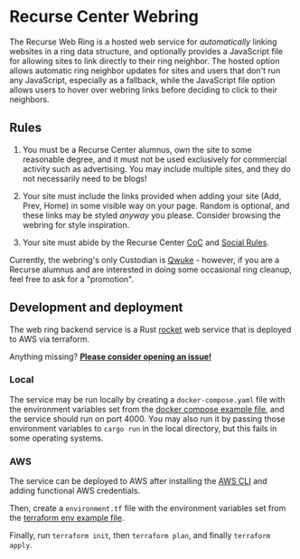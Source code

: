 # Recurse Center Webring

The Recurse Web Ring is a hosted web service for *automatically* linking websites in a ring data structure, and optionally provides a JavaScript file for allowing sites to link directly to their ring neighbor. The hosted option allows automatic ring neighbor updates for sites and users that don't run any JavaScript, especially as a fallback, while the JavaScript file option allows users to hover over webring links before deciding to click to their neighbors.

## Rules

1. You must be a Recurse Center alumnus, own the site to some reasonable degree, and it must not be used exclusively for commercial activity such as advertising. You may include multiple sites, and they do not necessarily need to be blogs!

2. Your site must include the links provided when adding your site (Add, Prev, Home) in some visible way on your page. Random is optional, and these links may be styled _anyway_ you please. Consider browsing the webring for style inspiration.

3. Your site must abide by the Recurse Center [CoC](https://www.recurse.com/code-of-conduct) and [Social Rules](https://www.recurse.com/social-rules).

Currently, the webring's only Custodian is [Qwuke](https://github.com/Qwuke) - however, if you are a Recurse alumnus and are interested in doing some occasional ring cleanup, feel free to ask for a "promotion".

## Development and deployment

The web ring backend service is a Rust [rocket](https://rocket.rs/) web service that is deployed to AWS via terraform. 

Anything missing? **[Please consider opening an issue!](https://github.com/Qwuke/recurse-ring/issues/new?template=Blank+issue)**

### Local

The service may be run locally by creating a `docker-compose.yaml` file with the environment variables set from the [docker compose example file](https://github.com/Qwuke/recurse-ring/blob/main/docker-compose.example.yaml), and the service should run on port 4000. You may also run it by passing those environment variables to `cargo run` in the local directory, but this fails in some operating systems.

### AWS

The service can be deployed to AWS after installing the [AWS CLI](https://github.com/aws/aws-cli/tree/v2) and adding functional AWS credentials. 

Then, create a `environment.tf` file with the environment variables set from the [terraform env example file](https://github.com/Qwuke/recurse-ring/blob/main/docker-compose.example.yaml).

Finally, run `terraform init`, then `terraform plan`, and finally `terraform apply`.

